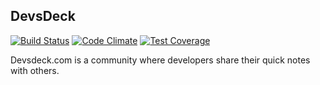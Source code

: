 ## DevsDeck
[![Build Status](https://travis-ci.org/devsdeck/devsdeck.svg?branch=master)](https://travis-ci.org/devsdeck/devsdeck)
[![Code Climate](https://codeclimate.com/github/devsdeck/devsdeck/badges/gpa.svg)](https://codeclimate.com/github/devsdeck/devsdeck)
[![Test Coverage](https://codeclimate.com/github/devsdeck/devsdeck/badges/coverage.svg)](https://codeclimate.com/github/devsdeck/devsdeck/coverage)

Devsdeck.com is a community where developers share their quick notes with others.

